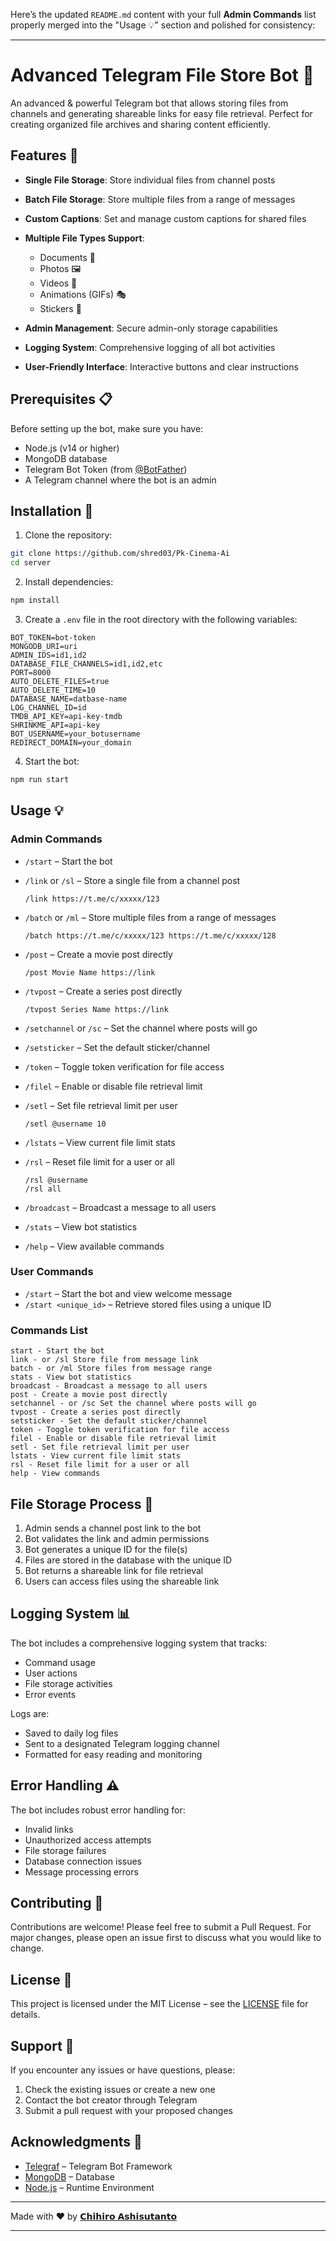 Here’s the updated `README.md` content with your full **Admin Commands** list properly merged into the "Usage 💡" section and polished for consistency:

---

# Advanced Telegram File Store Bot 📁

An advanced & powerful Telegram bot that allows storing files from channels and generating shareable links for easy file retrieval. Perfect for creating organized file archives and sharing content efficiently.

## Features 🌟

* **Single File Storage**: Store individual files from channel posts
* **Batch File Storage**: Store multiple files from a range of messages
* **Custom Captions**: Set and manage custom captions for shared files
* **Multiple File Types Support**:

  * Documents 📄
  * Photos 🖼️
  * Videos 🎥
  * Animations (GIFs) 🎭
  * Stickers 🎯
* **Admin Management**: Secure admin-only storage capabilities
* **Logging System**: Comprehensive logging of all bot activities
* **User-Friendly Interface**: Interactive buttons and clear instructions

## Prerequisites 📋

Before setting up the bot, make sure you have:

* Node.js (v14 or higher)
* MongoDB database
* Telegram Bot Token (from [@BotFather](https://t.me/botfather))
* A Telegram channel where the bot is an admin

## Installation 🚀

1. Clone the repository:

```bash
git clone https://github.com/shred03/Pk-Cinema-Ai
cd server
```

2. Install dependencies:

```bash
npm install
```

3. Create a `.env` file in the root directory with the following variables:

```env
BOT_TOKEN=bot-token
MONGODB_URI=uri
ADMIN_IDS=id1,id2
DATABASE_FILE_CHANNELS=id1,id2,etc
PORT=8000
AUTO_DELETE_FILES=true
AUTO_DELETE_TIME=10
DATABASE_NAME=datbase-name
LOG_CHANNEL_ID=id
TMDB_API_KEY=api-key-tmdb
SHRINKME_API=api-key
BOT_USERNAME=your_botusername
REDIRECT_DOMAIN=your_domain
```

4. Start the bot:

```bash
npm run start
```

## Usage 💡

### Admin Commands

* `/start` – Start the bot
* `/link` or `/sl` – Store a single file from a channel post

  ```
  /link https://t.me/c/xxxxx/123
  ```
* `/batch` or `/ml` – Store multiple files from a range of messages

  ```
  /batch https://t.me/c/xxxxx/123 https://t.me/c/xxxxx/128
  ```
* `/post` – Create a movie post directly

  ```
  /post Movie Name https://link
  ```
* `/tvpost` – Create a series post directly

  ```
  /tvpost Series Name https://link
  ```
* `/setchannel` or `/sc` – Set the channel where posts will go
* `/setsticker` – Set the default sticker/channel
* `/token` – Toggle token verification for file access
* `/filel` – Enable or disable file retrieval limit
* `/setl` – Set file retrieval limit per user

  ```
  /setl @username 10
  ```
* `/lstats` – View current file limit stats
* `/rsl` – Reset file limit for a user or all

  ```
  /rsl @username  
  /rsl all
  ```
* `/broadcast` – Broadcast a message to all users
* `/stats` – View bot statistics
* `/help` – View available commands

### User Commands

* `/start` – Start the bot and view welcome message
* `/start <unique_id>` – Retrieve stored files using a unique ID

### Commands List
```
start - Start the bot
link - or /sl Store file from message link
batch - or /ml Store files from message range
stats - View bot statistics
broadcast - Broadcast a message to all users
post - Create a movie post directly
setchannel - or /sc Set the channel where posts will go
tvpost - Create a series post directly
setsticker - Set the default sticker/channel
token - Toggle token verification for file access
filel - Enable or disable file retrieval limit
setl - Set file retrieval limit per user
lstats - View current file limit stats
rsl - Reset file limit for a user or all
help - View commands
```

## File Storage Process 📝

1. Admin sends a channel post link to the bot
2. Bot validates the link and admin permissions
3. Bot generates a unique ID for the file(s)
4. Files are stored in the database with the unique ID
5. Bot returns a shareable link for file retrieval
6. Users can access files using the shareable link

## Logging System 📊

The bot includes a comprehensive logging system that tracks:

* Command usage
* User actions
* File storage activities
* Error events

Logs are:

* Saved to daily log files
* Sent to a designated Telegram logging channel
* Formatted for easy reading and monitoring

## Error Handling ⚠️

The bot includes robust error handling for:

* Invalid links
* Unauthorized access attempts
* File storage failures
* Database connection issues
* Message processing errors

## Contributing 🤝

Contributions are welcome! Please feel free to submit a Pull Request. For major changes, please open an issue first to discuss what you would like to change.

## License 📜

This project is licensed under the MIT License – see the [LICENSE](LICENSE) file for details.

## Support 💬

If you encounter any issues or have questions, please:

1. Check the existing issues or create a new one
2. Contact the bot creator through Telegram
3. Submit a pull request with your proposed changes

## Acknowledgments 🙏

* [Telegraf](https://github.com/telegraf/telegraf) – Telegram Bot Framework
* [MongoDB](https://www.mongodb.com/) – Database
* [Node.js](https://nodejs.org/) – Runtime Environment

---

Made with ❤️ by [𝗖𝗵𝗶𝗵𝗶𝗿𝗼 𝗔𝘀𝗵𝗶𝘀𝘂𝘁𝗮𝗻𝘁𝗼](https://t.me/chihiro_assistant_bot)

---
